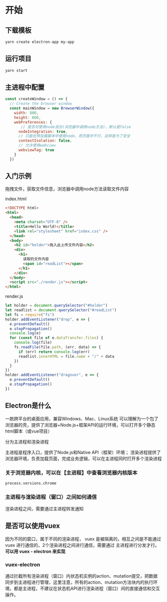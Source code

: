 # 开始

## 下载模板

```sh
yarn create electron-app my-app
```

## 运行项目

```sh
yarn start
```

## 主进程中配置

```js
const createWindow = () => {
  // Create the browser window
  const mainWindow = new BrowserWindow({
    width: 800,
    height: 600,
    webPreferences: {
       // 是否可使用node混合(浏览器中调用node方法)，默认是false
      nodeIntegration: true,
      // 只能在预加载脚本中使用node，而页面中不行，这样是为了安全
      contextIsolation: false,
      // 允许使用webview
      webviewTag: true
    }
  })
```

## 入门示例

拖拽文件，获取文件信息，浏览器中调用node方法读取文件内容

index.html

```html
<!DOCTYPE html>
<html>
  <head>
    <meta charset="UTF-8" />
    <title>Hello World!</title>
    <link rel="stylesheet" href="index.css" />
  </head>
  <body>
    <h2 id="holder">拖入此上传文件内容</h2>
    <div>
      <h1>
        读取的文件内容
        <span id="readList"></span>
      </h1>
    </div>
  </body>
  <script src="./render.js"></script>
</html>
```

render.js

```js
let holder = document.querySelector("#holder")
let readlist = document.querySelector("#readList")
let fs = require("fs")
holder.addEventListener("drop", e => {
  e.preventDefault()
  e.stopPropagation()
  console.log(e)
  for (const file of e.dataTransfer.files) {
    console.log(file)
    fs.readFile(file.path, (err, data) => {
      if (err) return console.log(err)
      readlist.innerHTML = file.name + "/" + data
    })
  }
})
holder.addEventListener("dragover", e => {
  e.preventDefault()
  e.stopPropagation()
})
```

## Electron是什么

一款跨平台的桌面应用，兼容Windows、Mac、Linux系统 可以理解为一个包了浏览器的壳，提供了浏览器+Node.js+框架API的运行环境，可以打开多个静态html脚本（或vue项目）

分为主进程和渲染进程

主进程是程序入口，提供了Node.js和Native API（框架）环境； 渲染进程提供了浏览器环境，负责加载页面，完成业务逻辑，可以在主进程同时打开多个渲染进程

### 关于浏览器内核，可以在【主进程】中查看浏览器内核版本

```sh
process.versions.chrome
```

### 主进程与渲染进程（窗口）之间如何通信

渲染进程之间，需要通过主进程转发通知

## 是否可以使用vuex

因为不同的窗口，属于不同的渲染进程， vuex 是被隔离的，相互之间是不能通过 vuex 进行通信的，2个渲染进程之间进行通信，需要通过 主进程进行分发才行。 **可以用 vuex - electron 来实现**

### vuex-electron

通过拦截所有渲染进程（窗口）内状态机实例的action、mutation提交，把数据同步到主进程进行管理，这里注意，所有的action、mutation方法块内的执行环境，都是主进程，不建议在状态机API进行渲染进程（窗口）间的直接通信和交互操作。

